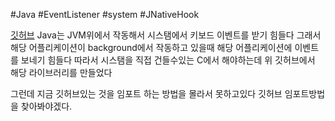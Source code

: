 #Java #EventListener #system #JNativeHook

[깃허브](https://github.com/kwhat/jnativehook)
Java는 JVM위에서 작동해서 시스탬에서 키보드 이벤트를 받기 힘들다 그래서 해당 어플리케이션이  background에서 작동하고 있을때 해당 어플리케이션에 이벤트를 보네기 힘들다 따라서 시스탬을 직접 건들수있는 C에서 해야하는데 위 깃허브에서
해당 라이브러리를 만들었다

그런데 지금 깃허브있는 것을 임포트 하는 방법을 몰라서 못하고있다
깃허브 임포트방법을 찾아봐야겠다.

